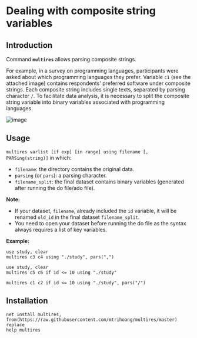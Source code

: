 # Dealing with composite string variables

## Introduction

Command **``multires``** allows parsing composite strings.  

For example, in a survey on programming languages, participants were asked about which programming languages they prefer. Variable ``c1`` (see the attached image) contains respondents' preferred software under composite strings. Each composite string includes single texts, separated by parsing character ``/``. To facilitate data analysis, it is necessary to split the composite string variable into binary variables associated with programming languages.

![image](https://user-images.githubusercontent.com/60907709/156554106-322f1ec6-5fa3-4d8d-9aae-ecb1056d7f94.png)


## Usage
``multires varlist [if exp] [in range] using filename [, PARSing(string)]`` in which:
- ``filename``: the directory contains the original data. 
- ``parsing`` (or ``pars``): a parsing character.
- `filename_split`: the final dataset contains binary variables (generated after running the do file/ado file).

**Note:**
- If your dataset, `filename`, already included the ``id`` variable, it will be renamed ``old_id`` in the final dataset `filename_split`.
- You need to open your dataset before running the do file as the syntax always requires a list of key variables.

**Example:**
```
use study, clear
multires c3 c4 using "./study", pars(",")

use study, clear
multires c5 c6 if id <= 10 using "./study"

multires c1 c2 if id <= 10 using "./study", pars("/")
```

## Installation

```
net install multires, from(https://raw.githubusercontent.com/mtrihoang/multires/master) replace
help multires
```